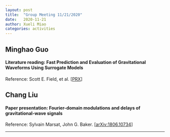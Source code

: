 ```yaml
---
layout: post
title:  "Group Meeting 11/21/2020"
date:   2020-11-21
author: Xueli Miao
categories: activities
---
```



## Minghao Guo

#### Literature reading: Fast Prediction and Evaluation of Gravitational Waveforms Using Surrogate Models 

Reference: Scott E. Field, et al. [[PRX](https://journals.aps.org/prx/abstract/10.1103/PhysRevX.4.031006)]



## Chang Liu

#### Paper presentation: Fourier-domain modulations and delays of gravitational-wave signals

Reference: Sylvain Marsat, John G. Baker. [[arXiv:1806.10734](https://arxiv.org/abs/1806.10734)]






---
